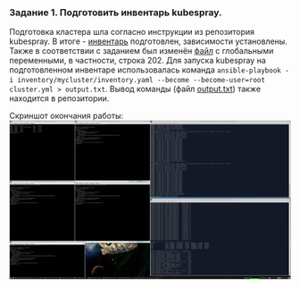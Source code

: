 ### Задание 1. Подготовить инвентарь kubespray.

Подготовка кластера шла согласно инструкции из репозитория kubespray. В итоге - [инвентарь](https://github.com/shhhowtime/devops-netology-markov/blob/main/12-kubernetes-04-install-part-2/mycluster/inventory.yaml "Файл инвентаря") подготовлен, зависимости установлены. Также в соответствии с заданием был изменён [файл](https://github.com/shhhowtime/devops-netology-markov/blob/main/12-kubernetes-04-install-part-2/mycluster/group_vars/k8s_cluster/k8s-cluster.yml "Файл с переменными") с глобальными переменными, в частности, строка 202. Для запуска kubespray на подготовленном инвентаре использовалась команда `ansible-playbook -i inventory/mycluster/inventory.yaml --become --become-user=root cluster.yml > output.txt`. Вывод команды (файл [output.txt](https://github.com/shhhowtime/devops-netology-markov/blob/main/12-kubernetes-04-install-part-2/output.txt "output.txt")) также находится в репозитории.

Скриншот окончания работы:
![Задание 1](https://github.com/shhhowtime/devops-netology-markov/blob/main/12-kubernetes-04-install-part-2/general.png)